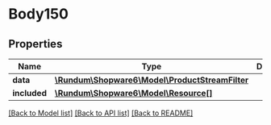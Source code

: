# Body150

## Properties
Name | Type | Description | Notes
------------ | ------------- | ------------- | -------------
**data** | [**\Rundum\Shopware6\Model\ProductStreamFilter**](ProductStreamFilter.md) |  | [optional] 
**included** | [**\Rundum\Shopware6\Model\Resource[]**](Resource.md) |  | [optional] 

[[Back to Model list]](../../README.md#documentation-for-models) [[Back to API list]](../../README.md#documentation-for-api-endpoints) [[Back to README]](../../README.md)

